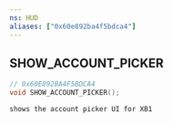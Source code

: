 ```yaml
---
ns: HUD
aliases: ["0x60e892ba4f5bdca4"]
---
```

## SHOW_ACCOUNT_PICKER

```c
// 0x60E892BA4F5BDCA4
void SHOW_ACCOUNT_PICKER();
```

```
shows the account picker UI for XB1
```
